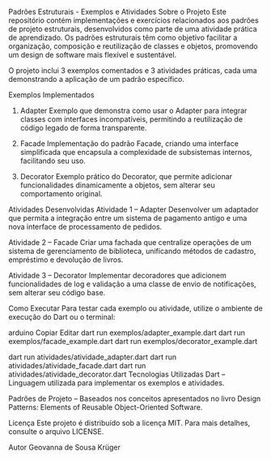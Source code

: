 Padrões Estruturais - Exemplos e Atividades
Sobre o Projeto
Este repositório contém implementações e exercícios relacionados aos padrões de projeto estruturais, desenvolvidos como parte de uma atividade prática de aprendizado.
Os padrões estruturais têm como objetivo facilitar a organização, composição e reutilização de classes e objetos, promovendo um design de software mais flexível e sustentável.

O projeto inclui 3 exemplos comentados e 3 atividades práticas, cada uma demonstrando a aplicação de um padrão específico.

Exemplos Implementados
1. Adapter
Exemplo que demonstra como usar o Adapter para integrar classes com interfaces incompatíveis, permitindo a reutilização de código legado de forma transparente.

2. Facade
Implementação do padrão Facade, criando uma interface simplificada que encapsula a complexidade de subsistemas internos, facilitando seu uso.

3. Decorator
Exemplo prático do Decorator, que permite adicionar funcionalidades dinamicamente a objetos, sem alterar seu comportamento original.

Atividades Desenvolvidas
Atividade 1 – Adapter
Desenvolver um adaptador que permita a integração entre um sistema de pagamento antigo e uma nova interface de processamento de pedidos.

Atividade 2 – Facade
Criar uma fachada que centralize operações de um sistema de gerenciamento de biblioteca, unificando métodos de cadastro, empréstimo e devolução de livros.

Atividade 3 – Decorator
Implementar decoradores que adicionem funcionalidades de log e validação a uma classe de envio de notificações, sem alterar seu código base.

Como Executar
Para testar cada exemplo ou atividade, utilize o ambiente de execução do Dart ou o terminal:

arduino
Copiar
Editar
dart run exemplos/adapter_example.dart
dart run exemplos/facade_example.dart
dart run exemplos/decorator_example.dart

dart run atividades/atividade_adapter.dart
dart run atividades/atividade_facade.dart
dart run atividades/atividade_decorator.dart
Tecnologias Utilizadas
Dart – Linguagem utilizada para implementar os exemplos e atividades.

Padrões de Projeto – Baseados nos conceitos apresentados no livro Design Patterns: Elements of Reusable Object-Oriented Software.

Licença
Este projeto é distribuído sob a licença MIT. Para mais detalhes, consulte o arquivo LICENSE.

Autor
Geovanna de Sousa Krüger
